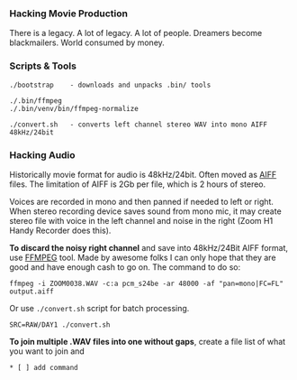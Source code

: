 ### Hacking Movie Production

There is a legacy. A lot of legacy. A lot of people. Dreamers become blackmailers.
World consumed by money.

### Scripts & Tools

    ./bootstrap    - downloads and unpacks .bin/ tools

    ./.bin/ffmpeg
    ./.bin/venv/bin/ffmpeg-normalize

    ./convert.sh   - converts left channel stereo WAV into mono AIFF 48kHz/24bit

### Hacking Audio

Historically movie format for audio is 48kHz/24bit. Often moved as
[AIFF](https://abitrolly.hashnode.dev/aiff-48-24) files. The limitation of AIFF is 2Gb
per file, which is 2 hours of stereo.

Voices are recorded in mono and then panned if needed to left or right. When stereo
recording device saves sound from mono mic, it may create stereo file with voice in the
left channel and noise in the right (Zoom H1 Handy Recorder does this).

**To discard the noisy right channel** and save into 48kHz/24Bit AIFF format, use
[FFMPEG](https://ffmpeg.org/) tool. Made by awesome folks I can only hope that they are
good and have enough cash to go on. The command to do so:

    ffmpeg -i ZOOM0038.WAV -c:a pcm_s24be -ar 48000 -af "pan=mono|FC=FL" output.aiff

Or use `./convert.sh` script for batch processing.

    SRC=RAW/DAY1 ./convert.sh

**To join multiple .WAV files into one without gaps**, create a file list of what you
want to join and

    * [ ] add command
